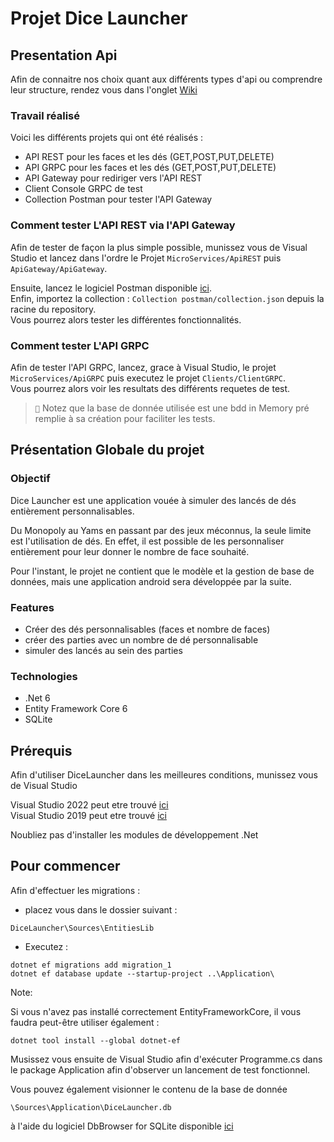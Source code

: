 # Projet Dice Launcher

## Presentation Api

Afin de connaitre nos choix quant aux différents types d'api ou comprendre leur structure, rendez vous dans l'onglet [Wiki](https://codefirst.iut.uca.fr/git/augustin.giraudier/ServicesMobile/wiki)

### Travail réalisé

Voici les différents projets qui ont été réalisés :
- API REST pour les faces et les dés (GET,POST,PUT,DELETE)
- API GRPC pour les faces et les dés (GET,POST,PUT,DELETE)
- API Gateway pour rediriger vers l'API REST
- Client Console GRPC de test
- Collection Postman pour tester l'API Gateway

### Comment tester L'API REST via l'API Gateway
  
Afin de tester de façon la plus simple possible, munissez vous de Visual Studio et lancez dans l'ordre le Projet `MicroServices/ApiREST` puis `ApiGateway/ApiGateway`.

Ensuite, lancez le logiciel Postman disponible [ici](https://www.postman.com/downloads/).  
Enfin, importez la collection : `Collection postman/collection.json` depuis la racine du repository.  
Vous pourrez alors tester les différentes fonctionnalités.

### Comment tester L'API GRPC

Afin de tester l'API GRPC, lancez, grace à Visual Studio, le projet `MicroServices/ApiGRPC` puis executez le projet `Clients/ClientGRPC`.  
Vous pourrez alors voir les resultats des différents requetes de test.

> ``📝`` Notez que la base de donnée utilisée est une bdd in Memory pré remplie à sa création pour faciliter les tests.

## Présentation Globale du projet

### Objectif

Dice Launcher est une application vouée à simuler des lancés de dés entièrement personnalisables.  
  
Du Monopoly au Yams en passant par des jeux méconnus, la seule limite est l'utilisation de dés.  En effet, il est possible de les personnaliser entièrement pour leur donner le nombre de face souhaité.

Pour l'instant, le projet ne contient que le modèle et la gestion de base de données, mais une application android sera développée par la suite.

### Features

- Créer des dés personnalisables (faces et nombre de faces)
- créer des parties avec un nombre de dé personnalisable
- simuler des lancés au sein des parties

### Technologies

- .Net 6
- Entity Framework Core 6
- SQLite

## Prérequis

Afin d'utiliser DiceLauncher dans les meilleures conditions, munissez vous de Visual Studio  

Visual Studio 2022 peut etre trouvé [ici](https://visualstudio.microsoft.com/fr/vs/)  
Visual Studio 2019 peut etre trouvé [ici](https://visualstudio.microsoft.com/fr/vs/older-downloads/)  

Noubliez pas d'installer les modules de développement .Net

## Pour commencer 

Afin d'effectuer les migrations : 
* placez vous dans le dossier suivant :  
```
DiceLauncher\Sources\EntitiesLib
```  
* Executez :  
```
dotnet ef migrations add migration_1    
dotnet ef database update --startup-project ..\Application\
```

Note:

Si vous n'avez pas installé correctement EntityFrameworkCore, il vous faudra peut-être utiliser également :  
```
dotnet tool install --global dotnet-ef
```

Musissez vous ensuite de Visual Studio afin d'exécuter Programme.cs dans le package Application afin d'observer un lancement de test fonctionnel.

Vous pouvez également visionner le contenu de la base de donnée 
```
\Sources\Application\DiceLauncher.db
```
à l'aide du logiciel DbBrowser for SQLite disponible [ici](https://sqlitebrowser.org/)